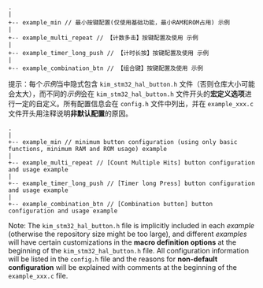 
```
.
|
+-- example_min // 最小按键配置(仅使用基础功能，最小RAM和ROM占用) 示例
|
+-- example_multi_repeat // 【计数多击】按键配置及使用 示例
|
+-- example_timer_long_push // 【计时长按】按键配置及使用 示例
|
+-- example_combination_btn // 【组合键】按键配置及使用 示例
```

提示：每个*示例*当中隐式包含 `kim_stm32_hal_button.h` 文件（否则仓库大小可能会太大），而不同的*示例*会在 `kim_stm32_hal_button.h` 文件开头的**宏定义选项**进行一定的自定义。所有配置信息会在 `config.h` 文件中列出，并在 `example_xxx.c` 文件开头用注释说明**非默认配置**的原因。

```
.
|
+-- example_min // minimum button configuration (using only basic functions, minimum RAM and ROM usage) example
|
+-- example_multi_repeat // [Count Multiple Hits] button configuration and usage example
|
+-- example_timer_long_push // [Timer long Press] button configuration and usage example
|
+-- example_combination_btn // [Combination button] button configuration and usage example
```

Note: The `kim_stm32_hal_button.h` file is implicitly included in each *example* (otherwise the repository size might be too large), and different *examples* will have certain customizations in the **macro definition options** at the beginning of the `kim_stm32_hal_button.h` file. All configuration information will be listed in the `config.h` file and the reasons for **non-default configuration** will be explained with comments at the beginning of the `example_xxx.c` file.


